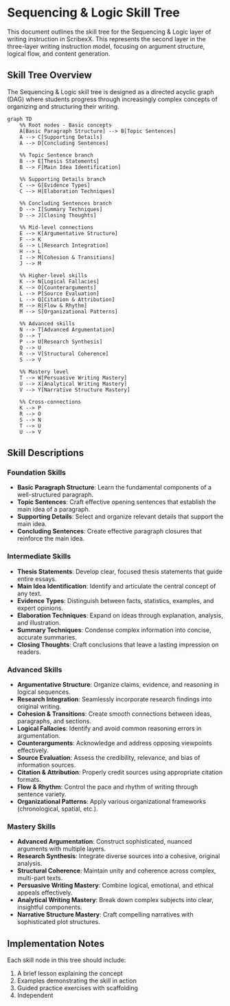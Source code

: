 # Sequencing & Logic Skill Tree

This document outlines the skill tree for the Sequencing & Logic layer of writing instruction in ScribexX. This represents the second layer in the three-layer writing instruction model, focusing on argument structure, logical flow, and content generation.

## Skill Tree Overview

The Sequencing & Logic skill tree is designed as a directed acyclic graph (DAG) where students progress through increasingly complex concepts of organizing and structuring their writing.

```mermaid
graph TD
    %% Root nodes - Basic concepts
    A[Basic Paragraph Structure] --> B[Topic Sentences]
    A --> C[Supporting Details]
    A --> D[Concluding Sentences]

    %% Topic Sentence branch
    B --> E[Thesis Statements]
    B --> F[Main Idea Identification]

    %% Supporting Details branch
    C --> G[Evidence Types]
    C --> H[Elaboration Techniques]

    %% Concluding Sentences branch
    D --> I[Summary Techniques]
    D --> J[Closing Thoughts]

    %% Mid-level connections
    E --> K[Argumentative Structure]
    F --> K
    G --> L[Research Integration]
    H --> L
    I --> M[Cohesion & Transitions]
    J --> M

    %% Higher-level skills
    K --> N[Logical Fallacies]
    K --> O[Counterarguments]
    L --> P[Source Evaluation]
    L --> Q[Citation & Attribution]
    M --> R[Flow & Rhythm]
    M --> S[Organizational Patterns]

    %% Advanced skills
    N --> T[Advanced Argumentation]
    O --> T
    P --> U[Research Synthesis]
    Q --> U
    R --> V[Structural Coherence]
    S --> V

    %% Mastery level
    T --> W[Persuasive Writing Mastery]
    U --> X[Analytical Writing Mastery]
    V --> Y[Narrative Structure Mastery]

    %% Cross-connections
    K --> P
    R --> O
    S --> N
    T --> U
    U --> V
```

## Skill Descriptions

### Foundation Skills

- **Basic Paragraph Structure**: Learn the fundamental components of a well-structured paragraph.
- **Topic Sentences**: Craft effective opening sentences that establish the main idea of a paragraph.
- **Supporting Details**: Select and organize relevant details that support the main idea.
- **Concluding Sentences**: Create effective paragraph closures that reinforce the main idea.

### Intermediate Skills

- **Thesis Statements**: Develop clear, focused thesis statements that guide entire essays.
- **Main Idea Identification**: Identify and articulate the central concept of any text.
- **Evidence Types**: Distinguish between facts, statistics, examples, and expert opinions.
- **Elaboration Techniques**: Expand on ideas through explanation, analysis, and illustration.
- **Summary Techniques**: Condense complex information into concise, accurate summaries.
- **Closing Thoughts**: Craft conclusions that leave a lasting impression on readers.

### Advanced Skills

- **Argumentative Structure**: Organize claims, evidence, and reasoning in logical sequences.
- **Research Integration**: Seamlessly incorporate research findings into original writing.
- **Cohesion & Transitions**: Create smooth connections between ideas, paragraphs, and sections.
- **Logical Fallacies**: Identify and avoid common reasoning errors in argumentation.
- **Counterarguments**: Acknowledge and address opposing viewpoints effectively.
- **Source Evaluation**: Assess the credibility, relevance, and bias of information sources.
- **Citation & Attribution**: Properly credit sources using appropriate citation formats.
- **Flow & Rhythm**: Control the pace and rhythm of writing through sentence variety.
- **Organizational Patterns**: Apply various organizational frameworks (chronological, spatial, etc.).

### Mastery Skills

- **Advanced Argumentation**: Construct sophisticated, nuanced arguments with multiple layers.
- **Research Synthesis**: Integrate diverse sources into a cohesive, original analysis.
- **Structural Coherence**: Maintain unity and coherence across complex, multi-part texts.
- **Persuasive Writing Mastery**: Combine logical, emotional, and ethical appeals effectively.
- **Analytical Writing Mastery**: Break down complex subjects into clear, insightful components.
- **Narrative Structure Mastery**: Craft compelling narratives with sophisticated plot structures.

## Implementation Notes

Each skill node in this tree should include:

1. A brief lesson explaining the concept
2. Examples demonstrating the skill in action
3. Guided practice exercises with scaffolding
4. Independent
